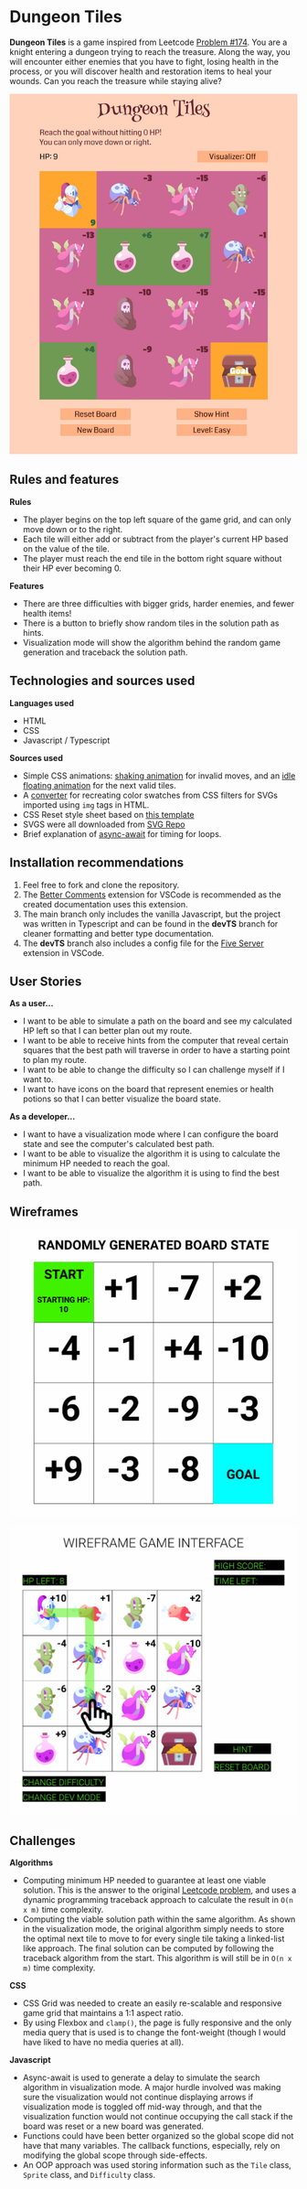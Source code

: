 # Dungeon Tiles

**Dungeon Tiles** is a game inspired from Leetcode [Problem #174](https://leetcode.com/problems/dungeon-game/). You are a knight entering a dungeon trying to reach the treasure. Along the way, you will encounter either enemies that you have to fight, losing health in the process, or you will discover health and restoration items to heal your wounds. Can you reach the treasure while staying alive?



![Screenshot of game in browser](./SRC/Readme/Screenshot.jpg)

## Rules and features

**Rules**
 - The player begins on the top left square of the game grid, and can only move down or to the right.
 - Each tile will either add or subtract from the player's current HP based on the value of the tile.
 - The player must reach the end tile in the bottom right square without their HP ever becoming 0.

**Features**
 - There are three difficulties with bigger grids, harder enemies, and fewer health items!
 - There is a button to briefly show random tiles in the solution path as hints.
 - Visualization mode will show the algorithm behind the random game generation and traceback the solution path.

## Technologies and sources used

**Languages used**
 - HTML
 - CSS
 - Javascript / Typescript

**Sources used**
  - Simple CSS animations: [shaking animation](https://codepen.io/jh3y/pen/yLKMOBm) for invalid moves, and an [idle floating animation](https://codepen.io/MarioDesigns/pen/woJgeo) for the next valid tiles.
  - A [converter](https://codepen.io/sosuke/pen/Pjoqqp) for recreating color swatches from CSS filters for SVGs imported using `img` tags in HTML.
  - CSS Reset style sheet based on [this template](https://piccalil.li/blog/a-modern-css-reset/)  
  - SVGS were all downloaded from [SVG Repo](https://www.svgrepo.com)
  - Brief explanation of [async-await](https://stackoverflow.com/questions/3583724/how-do-i-add-a-delay-in-a-javascript-loop) for timing for loops.
 

## Installation recommendations

 1. Feel free to fork and clone the repository.
 2. The [Better Comments](https://marketplace.visualstudio.com/items?itemName=aaron-bond.better-comments) extension for VSCode is recommended as the created documentation uses this extension.
 3. The main branch only includes the vanilla Javascript, but the project was written in Typescript and can be found in the **devTS** branch for cleaner formatting and better type documentation.
 4. The **devTS** branch also includes a config file for the [Five Server](https://marketplace.visualstudio.com/items?itemName=yandeu.five-server) extension in VSCode.

## User Stories

**As a user...**  
- I want to be able to simulate a path on the board and see my calculated HP left so that I can better plan out my route.  
- I want to be able to receive hints from the computer that reveal certain squares that the best path will traverse in order to have a starting point to plan my route.  
- I want to be able to change the difficulty so I can challenge myself if I want to.  
- I want to have icons on the board that represent enemies or health potions so that I can better visualize the board state.  

**As a developer...**  
- I want to have a visualization mode where I can configure the board state and see the computer's calculated best path.  
- I want to be able to visualize the algorithm it is using to calculate the minimum HP needed to reach the goal.  
- I want to be able to visualize the algorithm it is using to find the best path.

## Wireframes

![Randomly generated board state](./SRC/Readme/Proposal_Wireframes.jpg)

![Wireframe game interface](./SRC/Readme/Proposal_Wireframes3.jpg)

## Challenges

**Algorithms**
 - Computing minimum HP needed to guarantee at least one viable solution. This is the answer to the original [Leetcode problem](https://leetcode.com/problems/dungeon-game/), and uses a dynamic programming traceback approach to calculate the result in `O(n x m)` time complexity.
 - Computing the viable solution path within the same algorithm. As shown in the visualization mode, the original algorithm simply needs to store the optimal next tile to move to for every single tile taking a linked-list like approach. The final solution can be computed by following the traceback algorithm from the start. This algorithm is will still be in `O(n x m)` time complexity.

**CSS**
 - CSS Grid was needed to create an easily re-scalable and responsive game grid that maintains a 1:1 aspect ratio.
 - By using Flexbox and `clamp()`, the page is fully responsive and the only media query that is used is to change the font-weight (though I would have liked to have no media queries at all).

**Javascript**
 - Async-await is used to generate a delay to simulate the search algorithm in visualization mode. A major hurdle involved was making sure the visualization would not continue displaying arrows if visualization mode is toggled off mid-way through, and that the visualization function would not continue occupying the call stack if the board was reset or a new board was generated.
 - Functions could have been better organized so the global scope did not have that many variables. The callback functions, especially, rely on modifying the global scope through side-effects.
 - An OOP approach was used storing information such as the `Tile` class, `Sprite` class, and `Difficulty` class. 
